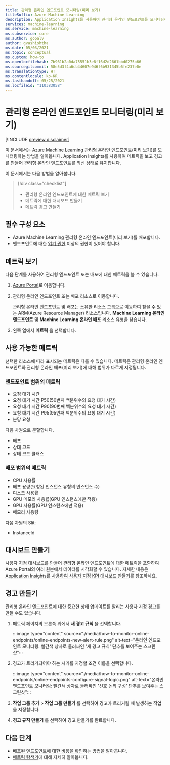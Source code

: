 ```yaml
---
title: 관리형 온라인 엔드포인트 모니터링(미리 보기)
titleSuffix: Azure Machine Learning
description: Application Insights를 사용하여 관리형 온라인 엔드포인트를 모니터링하고 경고를 만듭니다.
services: machine-learning
ms.service: machine-learning
ms.subservice: core
ms.author: gopalv
author: gvashishtha
ms.date: 05/03/2021
ms.topic: conceptual
ms.custom: how-to
ms.openlocfilehash: 7b961b2a0da75551b3e8f16d2d2661bbd0275b66
ms.sourcegitcommit: 58e5d3f4a6cb44607e946f6b931345b6fe237e0e
ms.translationtype: HT
ms.contentlocale: ko-KR
ms.lasthandoff: 05/25/2021
ms.locfileid: "110383058"
---
```

# <a name="monitor-managed-online-endpoints-preview"></a>관리형 온라인 엔드포인트 모니터링(미리 보기)

[!INCLUDE [preview disclaimer](../../includes/machine-learning-preview-generic-disclaimer.md)]

이 문서에서는 [Azure Machine Learning 관리형 온라인 엔드포인트(미리 보기)](concept-endpoints.md)를 모니터링하는 방법을 알아봅니다. Application Insights를 사용하여 메트릭을 보고 경고를 만들어 관리형 온라인 엔드포인트를 최신 상태로 유지합니다.

이 문서에서는 다음 방법을 알아봅니다.

> [!div class="checklist"]
> * 관리형 온라인 엔드포인트에 대한 메트릭 보기
> * 메트릭에 대한 대시보드 만들기
> * 메트릭 경고 만들기

## <a name="prerequisites"></a>필수 구성 요소

- Azure Machine Learning 관리형 온라인 엔드포인트(미리 보기)를 배포합니다.
- 엔드포인트에 대한 [읽기 권한](../role-based-access-control/role-assignments-portal.md) 이상의 권한이 있어야 합니다.

## <a name="view-metrics"></a>메트릭 보기

다음 단계를 사용하여 관리형 엔드포인트 또는 배포에 대한 메트릭을 볼 수 있습니다.
1. [Azure Portal](https://portal.azure.com)로 이동합니다.
1. 관리형 온라인 엔드포인트 또는 배포 리소스로 이동합니다.

    관리형 온라인 엔드포인트 및 배포는 소유한 리소스 그룹으로 이동하여 찾을 수 있는 ARM(Azure Resource Manager) 리소스입니다. **Machine Learning 온라인 엔드포인트** 및 **Machine Learning 온라인 배포** 리소스 유형을 찾습니다.

1. 왼쪽 열에서 **메트릭** 을 선택합니다.

## <a name="available-metrics"></a>사용 가능한 메트릭

선택한 리소스에 따라 표시되는 메트릭은 다를 수 있습니다. 메트릭은 관리형 온라인 엔드포인트와 관리형 온라인 배포(미리 보기)에 대해 범위가 다르게 지정됩니다.

### <a name="metrics-at-endpoint-scope"></a>엔드포인트 범위의 메트릭

- 요청 대기 시간
- 요청 대기 시간 P50(50번째 백분위수의 요청 대기 시간)
- 요청 대기 시간 P90(90번째 백분위수의 요청 대기 시간)
- 요청 대기 시간 P95(95번째 백분위수의 요청 대기 시간)
- 분당 요청

다음 차원으로 분할합니다.

- 배포
- 상태 코드
- 상태 코드 클래스

### <a name="metrics-at-deployment-scope"></a>배포 범위의 메트릭

- CPU 사용률
- 배포 용량(요청된 인스턴스 유형의 인스턴스 수)
- 디스크 사용률
- GPU 메모리 사용률(GPU 인스턴스에만 적용)
- GPU 사용률(GPU 인스턴스에만 적용)
- 메모리 사용량

다음 차원의 Slit:

- InstanceId

## <a name="create-a-dashboard"></a>대시보드 만들기

사용자 지정 대시보드를 만들어 관리형 온라인 엔드포인트에 대한 메트릭을 포함하여 Azure Portal의 여러 원본에서 데이터를 시각화할 수 있습니다. 자세한 내용은 [Application Insights를 사용하여 사용자 지정 KPI 대시보드 만들기](../azure-monitor/app/tutorial-app-dashboards.md#add-custom-metric-chart)를 참조하세요.
    
## <a name="create-an-alert"></a>경고 만들기

관리형 온라인 엔드포인트에 대한 중요한 상태 업데이트를 알리는 사용자 지정 경고를 만들 수도 있습니다.

1. 메트릭 페이지의 오른쪽 위에서 **새 경고 규칙** 을 선택합니다.

    :::image type="content" source="./media/how-to-monitor-online-endpoints/online-endpoints-new-alert-rule.png" alt-text="온라인 엔드포인트 모니터링: 빨간색 상자로 둘러싸인 '새 경고 규칙' 단추를 보여주는 스크린샷":::

1. 경고가 트리거되어야 하는 시기를 지정할 조건 이름을 선택합니다.

    :::image type="content" source="./media/how-to-monitor-online-endpoints/online-endpoints-configure-signal-logic.png" alt-text="온라인 엔드포인트 모니터링: 빨간색 상자로 둘러싸인 '신호 논리 구성' 단추를 보여주는 스크린샷":::

1. **작업 그룹 추가** > **작업 그룹 만들기** 를 선택하여 경고가 트리거될 때 발생하는 작업을 지정합니다.

1. **경고 규칙 만들기** 를 선택하여 경고 만들기를 완료합니다.


## <a name="next-steps"></a>다음 단계

* [배포된 엔드포인트에 대한 비용을 확인](./how-to-view-online-endpoints-costs.md)하는 방법을 알아봅니다.
* [메트릭 탐색기](../azure-monitor/essentials/metrics-charts.md)에 대해 자세히 알아봅니다.